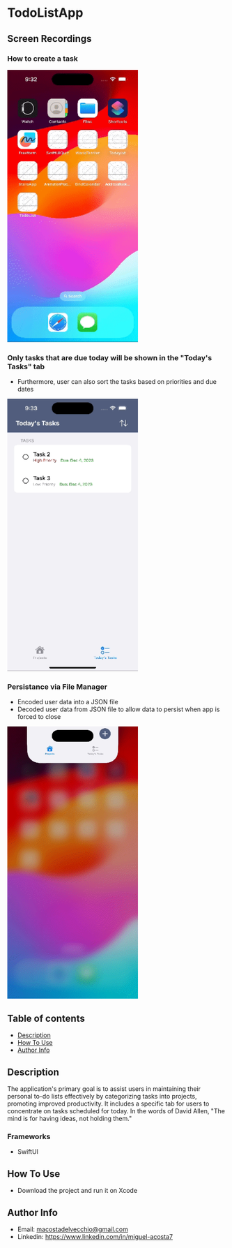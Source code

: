 # TodoListApp

## Screen Recordings
### How to create a task
<img src="https://github.com/MiguelAcostaDelVecchio/TodoListApp/blob/main/Gifs/CreatingTask.gif" width="300" height="624" />

### Only tasks that are due today will be shown in the "Today's Tasks" tab
- Furthermore, user can also sort the tasks based on priorities and due dates
<img src="https://github.com/MiguelAcostaDelVecchio/TodoListApp/blob/main/Gifs/TodaysViewDemonstration.gif" width="300" height="624" />

### Persistance via File Manager
- Encoded user data into a JSON file
- Decoded user data from JSON file to allow data to persist when app is forced to close
<img src="https://github.com/MiguelAcostaDelVecchio/TodoListApp/blob/main/Gifs/DemonstratingPersistance.gif" width="300" height="624" />

### 

## Table of contents
- [Description](https://github.com/MiguelAcostaDelVecchio/TodoListApp/edit/main/README.md#description)
- [How To Use](https://github.com/MiguelAcostaDelVecchio/TodoListApp/edit/main/README.md#how-to-use)
- [Author Info](https://github.com/MiguelAcostaDelVecchio/TodoListApp/edit/main/README.md#author-info)
## Description
The application's primary goal is to assist users in maintaining their personal to-do lists effectively by categorizing tasks into projects, promoting improved productivity. It includes a specific tab for users to concentrate on tasks scheduled for today. In the words of David Allen, "The mind is for having ideas, not holding them."
### Frameworks
- SwiftUI
## How To Use
- Download the project and run it on Xcode
## Author Info
- Email: macostadelvecchio@gmail.com
- Linkedin: https://www.linkedin.com/in/miguel-acosta7
